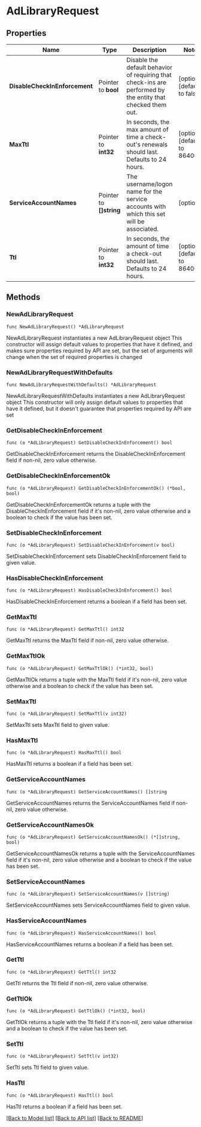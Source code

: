 # AdLibraryRequest

## Properties

Name | Type | Description | Notes
------------ | ------------- | ------------- | -------------
**DisableCheckInEnforcement** | Pointer to **bool** | Disable the default behavior of requiring that check-ins are performed by the entity that checked them out. | [optional] [default to false]
**MaxTtl** | Pointer to **int32** | In seconds, the max amount of time a check-out&#39;s renewals should last. Defaults to 24 hours. | [optional] [default to 86400]
**ServiceAccountNames** | Pointer to **[]string** | The username/logon name for the service accounts with which this set will be associated. | [optional] 
**Ttl** | Pointer to **int32** | In seconds, the amount of time a check-out should last. Defaults to 24 hours. | [optional] [default to 86400]

## Methods

### NewAdLibraryRequest

`func NewAdLibraryRequest() *AdLibraryRequest`

NewAdLibraryRequest instantiates a new AdLibraryRequest object
This constructor will assign default values to properties that have it defined,
and makes sure properties required by API are set, but the set of arguments
will change when the set of required properties is changed

### NewAdLibraryRequestWithDefaults

`func NewAdLibraryRequestWithDefaults() *AdLibraryRequest`

NewAdLibraryRequestWithDefaults instantiates a new AdLibraryRequest object
This constructor will only assign default values to properties that have it defined,
but it doesn't guarantee that properties required by API are set

### GetDisableCheckInEnforcement

`func (o *AdLibraryRequest) GetDisableCheckInEnforcement() bool`

GetDisableCheckInEnforcement returns the DisableCheckInEnforcement field if non-nil, zero value otherwise.

### GetDisableCheckInEnforcementOk

`func (o *AdLibraryRequest) GetDisableCheckInEnforcementOk() (*bool, bool)`

GetDisableCheckInEnforcementOk returns a tuple with the DisableCheckInEnforcement field if it's non-nil, zero value otherwise
and a boolean to check if the value has been set.

### SetDisableCheckInEnforcement

`func (o *AdLibraryRequest) SetDisableCheckInEnforcement(v bool)`

SetDisableCheckInEnforcement sets DisableCheckInEnforcement field to given value.

### HasDisableCheckInEnforcement

`func (o *AdLibraryRequest) HasDisableCheckInEnforcement() bool`

HasDisableCheckInEnforcement returns a boolean if a field has been set.

### GetMaxTtl

`func (o *AdLibraryRequest) GetMaxTtl() int32`

GetMaxTtl returns the MaxTtl field if non-nil, zero value otherwise.

### GetMaxTtlOk

`func (o *AdLibraryRequest) GetMaxTtlOk() (*int32, bool)`

GetMaxTtlOk returns a tuple with the MaxTtl field if it's non-nil, zero value otherwise
and a boolean to check if the value has been set.

### SetMaxTtl

`func (o *AdLibraryRequest) SetMaxTtl(v int32)`

SetMaxTtl sets MaxTtl field to given value.

### HasMaxTtl

`func (o *AdLibraryRequest) HasMaxTtl() bool`

HasMaxTtl returns a boolean if a field has been set.

### GetServiceAccountNames

`func (o *AdLibraryRequest) GetServiceAccountNames() []string`

GetServiceAccountNames returns the ServiceAccountNames field if non-nil, zero value otherwise.

### GetServiceAccountNamesOk

`func (o *AdLibraryRequest) GetServiceAccountNamesOk() (*[]string, bool)`

GetServiceAccountNamesOk returns a tuple with the ServiceAccountNames field if it's non-nil, zero value otherwise
and a boolean to check if the value has been set.

### SetServiceAccountNames

`func (o *AdLibraryRequest) SetServiceAccountNames(v []string)`

SetServiceAccountNames sets ServiceAccountNames field to given value.

### HasServiceAccountNames

`func (o *AdLibraryRequest) HasServiceAccountNames() bool`

HasServiceAccountNames returns a boolean if a field has been set.

### GetTtl

`func (o *AdLibraryRequest) GetTtl() int32`

GetTtl returns the Ttl field if non-nil, zero value otherwise.

### GetTtlOk

`func (o *AdLibraryRequest) GetTtlOk() (*int32, bool)`

GetTtlOk returns a tuple with the Ttl field if it's non-nil, zero value otherwise
and a boolean to check if the value has been set.

### SetTtl

`func (o *AdLibraryRequest) SetTtl(v int32)`

SetTtl sets Ttl field to given value.

### HasTtl

`func (o *AdLibraryRequest) HasTtl() bool`

HasTtl returns a boolean if a field has been set.


[[Back to Model list]](../README.md#documentation-for-models) [[Back to API list]](../README.md#documentation-for-api-endpoints) [[Back to README]](../README.md)


